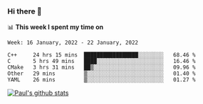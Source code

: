 ### Hi there 👋

📊 **This week I spent my time on**
<!--START_SECTION:waka-->
```text
Week: 16 January, 2022 - 22 January, 2022

C++     24 hrs 15 mins  █████████████████░░░░░░░░   68.46 % 
C       5 hrs 49 mins   ████░░░░░░░░░░░░░░░░░░░░░   16.46 % 
CMake   3 hrs 31 mins   ██▒░░░░░░░░░░░░░░░░░░░░░░   09.96 % 
Other   29 mins         ▒░░░░░░░░░░░░░░░░░░░░░░░░   01.40 % 
YAML    26 mins         ▒░░░░░░░░░░░░░░░░░░░░░░░░   01.27 % 
```
<!--END_SECTION:waka-->


[![Paul's github stats](https://github-readme-stats.vercel.app/api?username=mickeyouyou&theme=dracula&show_icons=true)](https://github.com/anuraghazra/github-readme-stats)
